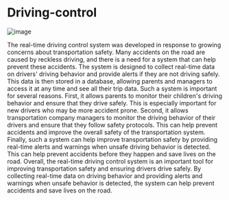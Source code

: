 # Driving-control
![image](https://github.com/Daniel-Nashnaz/Driving-control/assets/96833432/a05ffd85-1cb8-42d1-a65c-3a022770c369)

The real-time driving control system was developed in response to growing concerns about transportation safety. Many accidents on the road are caused by reckless driving, and there is a need for a system that can help prevent these accidents. The system is designed to collect real-time data on drivers' driving behavior and provide alerts if they are not driving safely. This data is then stored in a database, allowing parents and managers to access it at any time and see all their trip data. Such a system is important for several reasons. First, it allows parents to monitor their children's driving behavior and ensure that they drive safely. This is especially important for new drivers who may be more accident prone. Second, it allows transportation company managers to monitor the driving behavior of their drivers and ensure that they follow safety protocols. This can help prevent accidents and improve the overall safety of the transportation system. Finally, such a system can help improve transportation safety by providing real-time alerts and warnings when unsafe driving behavior is detected. This can help prevent accidents before they happen and save lives on the road. Overall, the real-time driving control system is an important tool for improving transportation safety and ensuring drivers drive safely. By collecting real-time data on driving behavior and providing alerts and warnings when unsafe behavior is detected, the system can help prevent accidents and save lives on the road.


